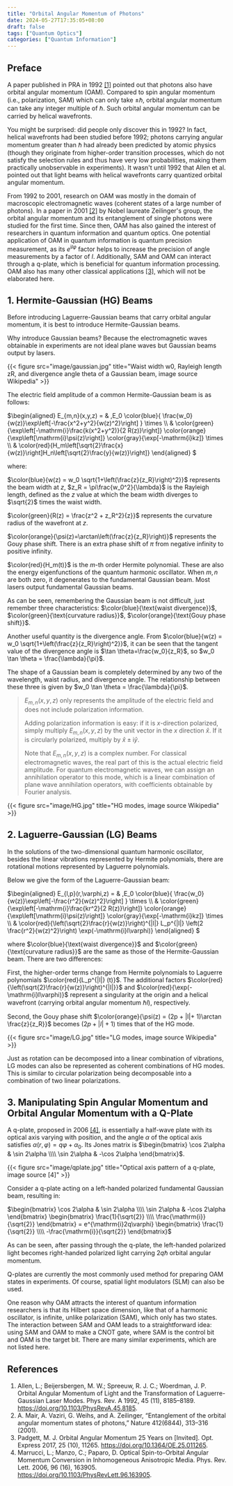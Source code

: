 ```yaml
---
title: "Orbital Angular Momentum of Photons"
date: 2024-05-27T17:35:05+08:00
draft: false
tags: ["Quantum Optics"]
categories: ["Quantum Information"]
---
```


## Preface  
A paper published in PRA in 1992 [[1]](#ref_1) pointed out that photons also have orbital angular momentum (OAM). Compared to spin angular momentum (i.e., polarization, SAM) which can only take $\pm \hbar$, orbital angular momentum can take any integer multiple of $\hbar$. Such orbital angular momentum can be carried by helical wavefronts.

You might be surprised: did people only discover this in 1992? In fact, helical wavefronts had been studied before 1992; photons carrying angular momentum greater than $\hbar$ had already been predicted by atomic physics (though they originate from higher-order transition processes, which do not satisfy the selection rules and thus have very low probabilities, making them practically unobservable in experiments). It wasn't until 1992 that Allen et al. pointed out that light beams with helical wavefronts carry quantized orbital angular momentum.

From 1992 to 2001, research on OAM was mostly in the domain of macroscopic electromagnetic waves (coherent states of a large number of photons). In a paper in 2001 [[2]](#ref_2) by Nobel laureate Zeilinger's group, the orbital angular momentum and its entanglement of single photons were studied for the first time. Since then, OAM has also gained the interest of researchers in quantum information and quantum optics. One potential application of OAM in quantum information is quantum precision measurement, as its $e^{\mathrm{i}l\varphi}$ factor helps to increase the precision of angle measurements by a factor of $l$. Additionally, SAM and OAM can interact through a q-plate, which is beneficial for quantum information processing. OAM also has many other classical applications [[3]](#ref_3), which will not be elaborated here.

## 1. Hermite-Gaussian (HG) Beams  
Before introducing Laguerre-Gaussian beams that carry orbital angular momentum, it is best to introduce Hermite-Gaussian beams.

Why introduce Gaussian beams? Because the electromagnetic waves obtainable in experiments are not ideal plane waves but Gaussian beams output by lasers.

{{< figure src="image/gaussian.jpg" title="Waist width w0, Rayleigh length zR, and divergence angle theta of a Gaussian beam, image source Wikipedia" >}}
  
The electric field amplitude of a common Hermite-Gaussian beam is as follows:

$\begin{aligned} E_{m,n}(x,y,z) = & \,E_0 \color{blue}{ \frac{w_0}{w(z)}\exp\left[-\frac{x^2+y^2}{w(z)^2}\right] } \times \\\\ & \color{green}{\exp\left[-\mathrm{i}\frac{k(x^2+y^2)}{2 R(z)}\right]} \color{orange}{\exp\left[\mathrm{i}\psi(z)\right]} \color{gray}{\exp[-\mathrm{i}kz]} \times \\\\ & \color{red}{H_m\left[\sqrt{2}\frac{x}{w(z)}\right]H_n\left[\sqrt{2}\frac{y}{w(z)}\right]} \end{aligned} $ 

where:

$\color{blue}{w(z) = w_0 \sqrt{1+\left(\frac{z}{z_R}\right)^2}}$ represents the beam width at $z$, $z_R = \pi\frac{w_0^2}{\lambda}$ is the Rayleigh length, defined as the $z$ value at which the beam width diverges to $\sqrt{2}$ times the waist width.

$\color{green}{R(z) = \frac{z^2 + z_R^2}{z}}$ represents the curvature radius of the wavefront at $z$.

$\color{orange}{\psi(z)=\arctan\left(\frac{z}{z_R}\right)}$ represents the Gouy phase shift. There is an extra phase shift of $\pi$ from negative infinity to positive infinity.

$\color{red}{H_m(t)}$ is the $m$-th order Hermite polynomial. These are also the energy eigenfunctions of the quantum harmonic oscillator. When $m,n$ are both zero, it degenerates to the fundamental Gaussian beam. Most lasers output fundamental Gaussian beams.

As can be seen, remembering the Gaussian beam is not difficult, just remember three characteristics: $\color{blue}{\text{waist divergence}}$, $\color{green}{\text{curvature radius}}$, $\color{orange}{\text{Gouy phase shift}}$.

Another useful quantity is the divergence angle. From $\color{blue}{w(z) = w_0 \sqrt{1+\left(\frac{z}{z_R}\right)^2}}$, it can be seen that the tangent value of the divergence angle is $\tan \theta=\frac{w_0}{z_R}$, so $w_0 \tan \theta = \frac{\lambda}{\pi}$.

The shape of a Gaussian beam is completely determined by any two of the wavelength, waist radius, and divergence angle. The relationship between these three is given by $w_0 \tan \theta = \frac{\lambda}{\pi}$.


> $E_{m,n}(x,y,z)$ only represents the amplitude of the electric field and does not include polarization information.  
>   
> Adding polarization information is easy: if it is $x$-direction polarized, simply multiply $E_{m,n}(x,y,z)$ by the unit vector in the $x$ direction $\hat{x}$. If it is circularly polarized, multiply by $\hat{x} \pm \mathrm{i}\hat{y}$.  
>   
> Note that $E_{m,n}(x,y,z)$ is a complex number. For classical electromagnetic waves, the real part of this is the actual electric field amplitude. For quantum electromagnetic waves, we can assign an annihilation operator to this mode, which is a linear combination of plane wave annihilation operators, with coefficients obtainable by Fourier analysis.

{{< figure src="image/HG.jpg" title="HG modes, image source Wikipedia" >}}

  
## 2. Laguerre-Gaussian (LG) Beams  
In the solutions of the two-dimensional quantum harmonic oscillator, besides the linear vibrations represented by Hermite polynomials, there are rotational motions represented by Laguerre polynomials.

Below we give the form of the Laguerre-Gaussian beam:

$\begin{aligned} E_{l,p}(r,\varphi,z) = & \,E_0 \color{blue}{ \frac{w_0}{w(z)}\exp\left[-\frac{r^2}{w(z)^2}\right] } \times \\\\ & \color{green}{\exp\left[-\mathrm{i}\frac{kr^2}{2 R(z)}\right]} \color{orange}{\exp\left[\mathrm{i}\psi(z)\right]} \color{gray}{\exp[-\mathrm{i}kz]} \times \\\\ & \color{red}{\left(\sqrt{2}\frac{r}{w(z)}\right)^{|l|} L_p^{|l|} \left(2 \frac{r^2}{w(z)^2}\right) \exp(-\mathrm{i}l\varphi)} \end{aligned} $ 

where $\color{blue}{\text{waist divergence}}$ and $\color{green}{\text{curvature radius}}$ are the same as those of the Hermite-Gaussian beam. There are two differences:

First, the higher-order terms change from Hermite polynomials to Laguerre polynomials $\color{red}{L_p^{|l|} (t)}$. The additional factors $\color{red}{\left(\sqrt{2}\frac{r}{w(z)}\right)^{|l|}}$ and $\color{red}{\exp(-\mathrm{i}l\varphi)}$ represent a singularity at the origin and a helical wavefront (carrying orbital angular momentum $\hbar l$), respectively.

Second, the Gouy phase shift $\color{orange}{\psi(z) = (2p + |l|+ 1)\arctan \frac{z}{z_R}}$ becomes $(2p + |l|+ 1)$ times that of the HG mode.

{{< figure src="image/LG.jpg" title="LG modes, image source Wikipedia" >}}

  
Just as rotation can be decomposed into a linear combination of vibrations, LG modes can also be represented as coherent combinations of HG modes. This is similar to circular polarization being decomposable into a combination of two linear polarizations.

## 3. Manipulating Spin Angular Momentum and Orbital Angular Momentum with a Q-Plate  
A q-plate, proposed in 2006 [[4]](#ref\_4), is essentially a half-wave plate with its optical axis varying with position, and the angle $\alpha$ of the optical axis satisfies $\alpha(r,\varphi) = q \varphi + \alpha_0$. Its Jones matrix is $\begin{bmatrix} \cos 2\alpha & \sin 2\alpha \\\\ \sin 2\alpha & -\cos 2\alpha \end{bmatrix}$.

{{< figure src="image/qplate.jpg" title="Optical axis pattern of a q-plate, image source [4]" >}}
 
  
Consider a q-plate acting on a left-handed polarized fundamental Gaussian beam, resulting in:

$\begin{bmatrix} \cos 2\alpha & \sin 2\alpha \\\\ \sin 2\alpha & -\cos 2\alpha \end{bmatrix} \begin{bmatrix} \frac{1}{\sqrt{2}} \\\\ \frac{\mathrm{i}}{\sqrt{2}} \end{bmatrix} =  e^{\mathrm{i}2q\varphi} \begin{bmatrix} \frac{1}{\sqrt{2}} \\\\ -\frac{\mathrm{i}}{\sqrt{2}} \end{bmatrix}$ 

As can be seen, after passing through the q-plate, the left-handed polarized light becomes right-handed polarized light carrying $2q\hbar$ orbital angular momentum.

Q-plates are currently the most commonly used method for preparing OAM states in experiments. Of course, spatial light modulators (SLM) can also be used.

One reason why OAM attracts the interest of quantum information researchers is that its Hilbert space dimension, like that of a harmonic oscillator, is infinite, unlike polarization (SAM), which only has two states. The interaction between SAM and OAM leads to a straightforward idea: using SAM and OAM to make a CNOT gate, where SAM is the control bit and OAM is the target bit. There are many similar experiments, which are not listed here.

## References  
1. Allen, L.; Beijersbergen, M. W.; Spreeuw, R. J. C.; Woerdman, J. P. Orbital Angular Momentum of Light and the Transformation of Laguerre-Gaussian Laser Modes. Phys. Rev. A 1992, 45 (11), 8185–8189. https://doi.org/10.1103/PhysRevA.45.8185.
2. A. Mair, A. Vaziri, G. Weihs, and A. Zeilinger, “Entanglement of the orbital angular momentum states of photons,” Nature 412(6844), 313–316 (2001).
3. Padgett, M. J. Orbital Angular Momentum 25 Years on [Invited]. Opt. Express 2017, 25 (10), 11265. https://doi.org/10.1364/OE.25.011265.
4. Marrucci, L.; Manzo, C.; Paparo, D. Optical Spin-to-Orbital Angular Momentum Conversion in Inhomogeneous Anisotropic Media. Phys. Rev. Lett. 2006, 96 (16), 163905. https://doi.org/10.1103/PhysRevLett.96.163905.

